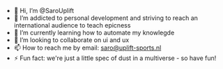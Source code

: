 - 👋 Hi, I’m @SaroUplift
- 👀 I’m addicted to personal development and striving to reach an international audience to teach epicness
- 🌱 I’m currently learning how to automate my knowlegde
- 💞️ I’m looking to collaborate on ui and ux
- 📫 How to reach me by email: saro@uplift-sports.nl
- ⚡ Fun fact: we're just a little spec of dust in a multiverse - so have fun!


<!---
SaroUplift/SaroUplift is a ✨ special ✨ repository because its `README.md` (this file) appears on your GitHub profile.
You can click the Preview link to take a look at your changes.
--->
